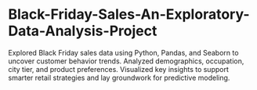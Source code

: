# Black-Friday-Sales-An-Exploratory-Data-Analysis-Project
Explored Black Friday sales data using Python, Pandas, and Seaborn to uncover customer behavior trends. Analyzed demographics, occupation, city tier, and product preferences. Visualized key insights to support smarter retail strategies and lay groundwork for predictive modeling.
